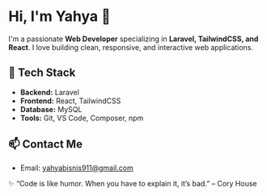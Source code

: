 # Hi, I'm Yahya 👋

I'm a passionate **Web Developer** specializing in **Laravel, TailwindCSS, and React**. I love building clean, responsive, and interactive web applications.

## 🔧 Tech Stack
- **Backend:** Laravel
- **Frontend:** React, TailwindCSS
- **Database:** MySQL
- **Tools:** Git, VS Code, Composer, npm

## 📫 Contact Me
- Email: yahyabisnis911@gmail.com

✨ “Code is like humor. When you have to explain it, it’s bad.” – Cory House
